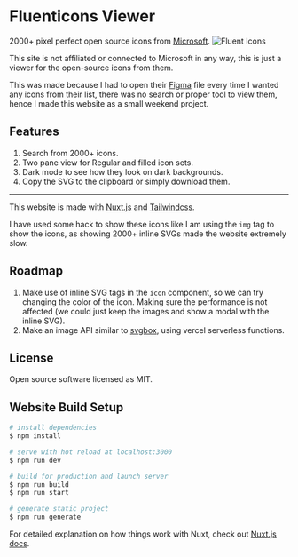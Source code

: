 # Fluenticons Viewer

2000+ pixel perfect open source icons from [Microsoft](https://github.com/microsoft/fluentui-system-icons).
![Fluent Icons](https://fluenticons.co/social/icon.png)

This site is not affiliated or connected to Microsoft in any way, this is just a viewer for the open-source icons from them.

This was made because I had to open their [Figma](https://www.figma.com/community/file/836835755999342788) file every time I wanted any icons from their list, there was no search or proper tool to view them, hence I made this website as a small weekend project.

## Features
1. Search from 2000+ icons.
2. Two pane view for Regular and filled icon sets.
3. Dark mode to see how they look on dark backgrounds.
4. Copy the SVG to the clipboard or simply download them.

---

This website is made with [Nuxt.js](https://nuxtjs.org/) and [Tailwindcss](https://tailwindcss.com/).

I have used some hack to show these icons like I am using the `img` tag to show the icons, as showing 2000+ inline SVGs made the website extremely slow.

## Roadmap
1. Make use of inline SVG tags in the `icon` component, so we can try changing the color of the icon. Making sure the performance is not affected (we could just keep the images and show a modal with the inline SVG).
2. Make an image API similar to [svgbox](https://svgbox.net/), using vercel serverless functions.

## License

Open source software licensed as MIT.


## Website Build Setup
```bash
# install dependencies
$ npm install

# serve with hot reload at localhost:3000
$ npm run dev

# build for production and launch server
$ npm run build
$ npm run start

# generate static project
$ npm run generate
```

For detailed explanation on how things work with Nuxt, check out [Nuxt.js docs](https://nuxtjs.org).
